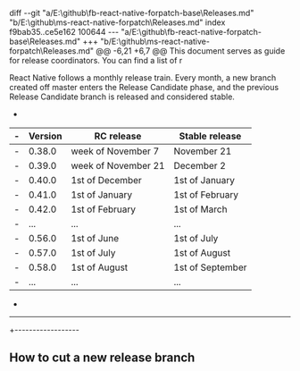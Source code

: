diff --git "a/E:\\github\\fb-react-native-forpatch-base\\Releases.md" "b/E:\\github\\ms-react-native-forpatch\\Releases.md"
index f9bab35..ce5e162 100644
--- "a/E:\\github\\fb-react-native-forpatch-base\\Releases.md"
+++ "b/E:\\github\\ms-react-native-forpatch\\Releases.md"
@@ -6,21 +6,7 @@ This document serves as guide for release coordinators. You can find a list of r
 
 React Native follows a monthly release train. Every month, a new branch created off master enters the Release Candidate phase, and the previous Release Candidate branch is released and considered stable.
 
-
-| Version | RC release          | Stable release   |
-| ------- | ------------------- | ---------------- |
-| 0.38.0  | week of November 7  | November 21      |
-| 0.39.0  | week of November 21 | December 2       |
-| 0.40.0  | 1st of December     | 1st of January   |
-| 0.41.0  | 1st of January      | 1st of February  |
-| 0.42.0  | 1st of February     | 1st of March     |
-|  ...    |       ...           |      ...         |
-| 0.56.0  | 1st of June         | 1st of July      |
-| 0.57.0  | 1st of July         | 1st of August    |
-| 0.58.0  | 1st of August       | 1st of September |
-| ...     | ...                 | ...              |
-
--------------------
+------------------
 
 ## How to cut a new release branch
 

